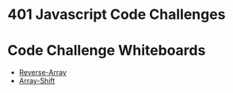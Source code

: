 # 401 Javascript Code Challenges


# Code Challenge Whiteboards
- [Reverse-Array](./assets/reverse-array.md)
- [Array-Shift](./assets/array-shift.md)